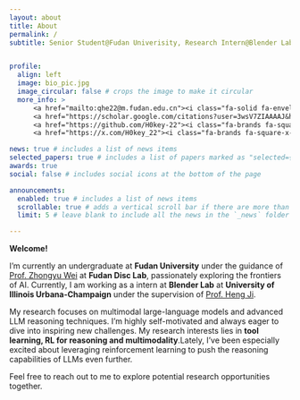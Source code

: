 ```yaml
---
layout: about
title: About
permalink: /
subtitle: Senior Student@Fudan Univerisity, Research Intern@Blender Lab, Research Intern@Fudan NLP, Reds@Liverpool FC


profile:
  align: left
  image: bio_pic.jpg
  image_circular: false # crops the image to make it circular
  more_info: >
      <a href="mailto:qhe22@m.fudan.edu.cn"><i class="fa-solid fa-envelope fa-2x"></i></a>
      <a href="https://scholar.google.com/citations?user=3wsV7ZIAAAAJ&hl=en"><i class="ai ai-google-scholar-square ai-2x"></i></a>
      <a href="https://github.com/H0key-22"><i class="fa-brands fa-square-github fa-2x"></i></a>
      <a href="https://x.com/H0key_22"><i class="fa-brands fa-square-x-twitter fa-2x"></i></a>

news: true # includes a list of news items
selected_papers: true # includes a list of papers marked as "selected={true}"
awards: true
social: false # includes social icons at the bottom of the page

announcements:
  enabled: true # includes a list of news items
  scrollable: true # adds a vertical scroll bar if there are more than 3 news items
  limit: 5 # leave blank to include all the news in the `_news` folder

---
```

**Welcome!**

I’m currently an undergraduate at **Fudan University** under the guidance of [Prof. Zhongyu Wei](https://scholar.google.com/citations?hl=en&user=AjLDxxgAAAAJ) at **Fudan Disc Lab**, passionately exploring the frontiers of AI. Currently, I am working as a intern at **Blender Lab** at **University of Illinois Urbana-Champaign**
 under the supervision of [Prof. Heng Ji](https://scholar.google.com/citations?hl=en&user=z7GCqT4AAAAJ).

My research focuses on multimodal large-language models and advanced LLM reasoning techniques. I’m highly self-motivated and always eager to dive into inspiring new challenges. My research interests lies in **tool learning, RL for reasoning and multimodality**.Lately, I’ve been especially excited about leveraging reinforcement learning to push the reasoning capabilities of LLMs even further.

Feel free to reach out to me to explore potential research opportunities together.
